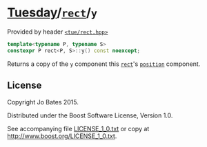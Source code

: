 [Tuesday](../../../README.md)/[`rect`](../../headers/rect.md)/`y`
=================================================================
Provided by header [`<tue/rect.hpp>`](../../headers/rect.md)

```c++
template<typename P, typename S>
constexpr P rect<P, S>::y() const noexcept;
```

Returns a copy of the `y` component this [`rect`](../../headers/rect.md)'s
[`position`](position.md) component.

License
-------
Copyright Jo Bates 2015.

Distributed under the Boost Software License, Version 1.0.

See accompanying file [LICENSE_1_0.txt](../../../LICENSE_1_0.txt) or copy at
http://www.boost.org/LICENSE_1_0.txt.
